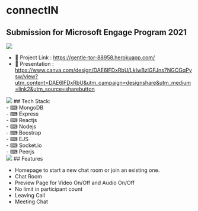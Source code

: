 # connectIN

## Submission for Microsoft Engage Program 2021

<img src="https://i.imgur.com/Anopa6Y.jpg">

- 💬 Project Link : https://gentle-tor-88958.herokuapp.com/ 
- 💬 Presentation : https://www.canva.com/design/DAE6lFDxRbU/LkIwBzlGFJns7NGCGqPysw/view?utm_content=DAE6lFDxRbU&utm_campaign=designshare&utm_medium=link2&utm_source=sharebutton

<img src="https://user-images.githubusercontent.com/73097560/115834477-dbab4500-a447-11eb-908a-139a6edaec5c.gif">
## Tech Stack: </br>
- ⌨ MongoDB </br>
- ⌨ Express </br>
- ⌨ Reactjs </br>
- ⌨ Nodejs </br>
- ⌨ Boostrap </br>
- ⌨ EJS </br>
- ⌨ Socket.io </br>
- ⌨ Peerjs </br>

<img src="https://user-images.githubusercontent.com/73097560/115834477-dbab4500-a447-11eb-908a-139a6edaec5c.gif">
## Features

- Homepage to start a new chat room or join an existing one.
- Chat Room
- Preview Page for Video On/Off and Audio On/Off
- No limit in participant count
- Leaving Call
- Meeting Chat
